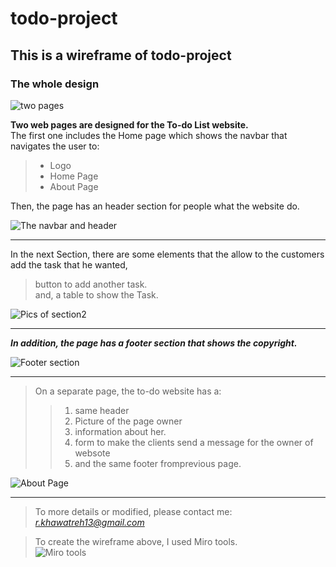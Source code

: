 # todo-project

## This is a wireframe of todo-project

### **The whole  design**

![two pages](https://i.ibb.co/W33Q8cj/two-pages.png)

**Two web pages are designed for the To-do List website.**  
The first one includes the Home page which shows the navbar that navigates the user to:

>- Logo
>- Home Page
>- About Page

Then, the page has an header section for people what the website do.

![The navbar and header](https://i.ibb.co/hmHX8Xy/index-1.png)

---

In the next Section, there are some elements that the allow to the customers add the task that he wanted,
>button to add another task.  
>and, a table to show the Task.

![Pics of section2](https://i.ibb.co/fq0Q4xj/index-2.png)

---

 ***In addition, the page has a footer section that shows the copyright.***

![Footer section](https://i.ibb.co/k6F1czF/Footer.png)

---

>On a separate page, the to-do website has a:
>> 1. same header
>> 2. Picture of the page owner
>> 3. information about her.
>> 4. form to make the clients send a message for the owner of websote 
>> 5. and the same footer fromprevious page.

![About Page](https://i.ibb.co/1mZYvCw/about.jpg)

---

>To more details or modified, please contact me: *<r.khawatreh13@gmail.com>*

>To create the wireframe above, I used Miro tools.  
![Miro tools](https://encrypted-tbn0.gstatic.com/images?q=tbn:ANd9GcRj5E7rMKLf1IPcL-ye7cxXdv7oQM9aD9ol2FcE95R00itvYQqwQFG0TBFYjT9w36h568A&usqp=CAU)
